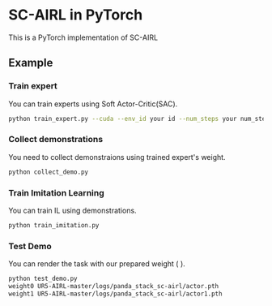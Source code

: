 # SC-AIRL in PyTorch
This is a PyTorch implementation of SC-AIRL


## Example

### Train expert
You can train experts using Soft Actor-Critic(SAC). 
```bash
python train_expert.py --cuda --env_id your id --num_steps your num_steps --seed 0
```

### Collect demonstrations
You need to collect demonstraions using trained expert's weight. 
```bash
python collect_demo.py 
```

### Train Imitation Learning
You can train IL using demonstrations.

```bash
python train_imitation.py 
```
### Test Demo
You can render the task with our prepared weight ( ).

```bash
python test_demo.py 
weight0 UR5-AIRL-master/logs/panda_stack_sc-airl/actor.pth
weight1 UR5-AIRL-master/logs/panda_stack_sc-airl/actor1.pth
```